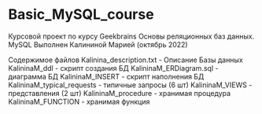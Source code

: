 # Basic_MySQL_course
Курсовой проект по курсу Geekbrains Основы реляционных баз данных. MySQL 
Выполнен Калининой Марией (октябрь 2022)

Содержимое файлов
Kalinina_description.txt - Описание Базы данных
KalininaM_ddl - скрипт создания БД
KalininaM_ERDiagram.sql - диаграмма БД
KalininaM_INSERT - скрипт  наполнения БД
KalininaM_typical_requests - типичные запросы (6 шт)
KalininaM_VIEWS - представления (2 шт)
KalininaM_procedure - хранимая процедура
KalininaM_FUNCTION - хранимая функция
